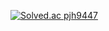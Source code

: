 [![Solved.ac
pjh9447](http://mazassumnida.wtf/api/v2/generate_badge?boj={pjh9447})](https://solved.ac/{pjh9447})

<!---
ParkJuhan94/ParkJuhan94 is a ✨ special ✨ repository because its `README.md` (this file) appears on your GitHub profile.
You can click the Preview link to take a look at your changes.
--->
